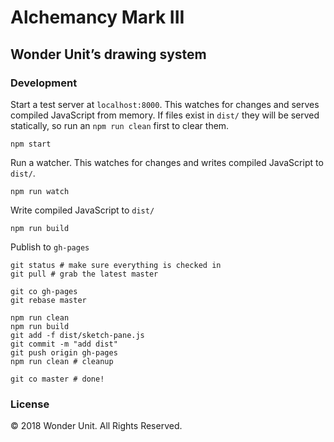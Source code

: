 # Alchemancy Mark III

## Wonder Unit’s drawing system

### Development

Start a test server at `localhost:8000`. This watches for changes and serves compiled JavaScript from memory. If files exist in `dist/` they will be served statically, so run an `npm run clean` first to clear them.

    npm start

Run a watcher. This watches for changes and writes compiled JavaScript to `dist/`.

    npm run watch

Write compiled JavaScript to `dist/`

    npm run build

Publish to `gh-pages`

    git status # make sure everything is checked in
    git pull # grab the latest master

    git co gh-pages
    git rebase master

    npm run clean
    npm run build
    git add -f dist/sketch-pane.js
    git commit -m "add dist"
    git push origin gh-pages
    npm run clean # cleanup

    git co master # done!

### License

© 2018 Wonder Unit. All Rights Reserved.

